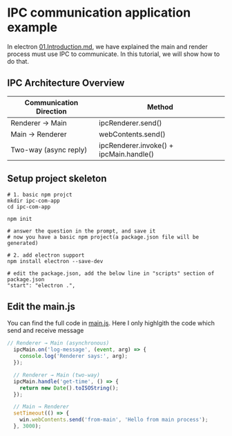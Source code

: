 # IPC communication application example

In electron [01.Introduction.md](../../docs/01.Introduction.md), we have explained the main and render process must use IPC to communicate. In this tutorial, we will show how to do that.


## IPC Architecture Overview

|Communication Direction	|Method|
|-------------------------|------|
|Renderer → Main	|ipcRenderer.send()|
|Main → Renderer	|webContents.send()|
|Two-way (async reply)	|ipcRenderer.invoke() + ipcMain.handle()|


## Setup project skeleton

```shell
# 1. basic npm projct
mkdir ipc-com-app
cd ipc-com-app

npm init

# answer the question in the prompt, and save it
# now you have a basic npm project(a package.json file will be generated)

# 2. add electron support
npm install electron --save-dev

# edit the package.json, add the below line in "scripts" section of package.json
"start": "electron .", 

```

## Edit the main.js

You can find the full code in [main.js](./main.js). Here I only highlgith the code which send and receive message

```js
// Renderer → Main (asynchronous)
  ipcMain.on('log-message', (event, arg) => {
    console.log('Renderer says:', arg);
  });

  // Renderer → Main (two-way)
  ipcMain.handle('get-time', () => {
    return new Date().toISOString();
  });

  // Main → Renderer
  setTimeout(() => {
    win.webContents.send('from-main', 'Hello from main process');
  }, 3000);
```